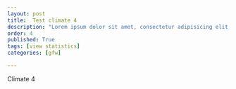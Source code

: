 ```yaml
---
layout: post
title:  Test climate 4
description: "Lorem ipsum dolor sit amet, consectetur adipisicing elit, sed do eiusmod tempor incididunt ut labore et dolore magna aliqua."
order: 4
published: True
tags: [view statistics]
categories: [gfw]

---
```



Climate 4
